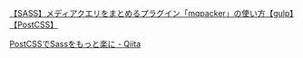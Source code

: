 [【SASS】メディアクエリをまとめるプラグイン「mqpacker」の使い方【gulp】【PostCSS】](https://bsj-k.com/postcss-mqpacker/)

[PostCSSでSassをもっと楽に - Qiita](https://qiita.com/test6tyome/items/8059b3e9410c1525ac74)